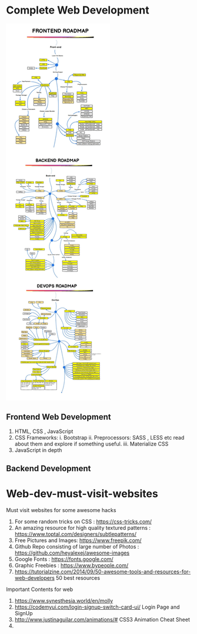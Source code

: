 # Complete Web Development
![Full Track](image.jpg)
## Frontend Web Development

1. HTML, CSS , JavaScript
2. CSS Frameworks: 
    i. Bootstrap
    ii. Preprocessors: SASS , LESS etc  read about them and explore if something useful.
    iii. Materialize CSS
3. JavaScript in depth

## Backend Development




# Web-dev-must-visit-websites
Must visit websites for some awesome hacks 

  1. For some random tricks on CSS : https://css-tricks.com/
  2. An amazing resource for high quality textured patterns : https://www.toptal.com/designers/subtlepatterns/
  3. Free Pictures and Images:  https://www.freepik.com/
  4. Github Repo consisting of large number of Photos :  https://github.com/heyalexej/awesome-images
  5. Google Fonts :  https://fonts.google.com/
  6. Graphic Freebies :  https://www.bypeople.com/
  7. https://tutorialzine.com/2014/09/50-awesome-tools-and-resources-for-web-developers 50 best resources
  
  
  Important Contents for web
  1. https://www.synesthesia.world/en/molly
  2. https://codemyui.com/login-signup-switch-card-ui/   Login Page and SignUp
  3. http://www.justinaguilar.com/animations/#   CSS3 Animation Cheat Sheet
  4. 
